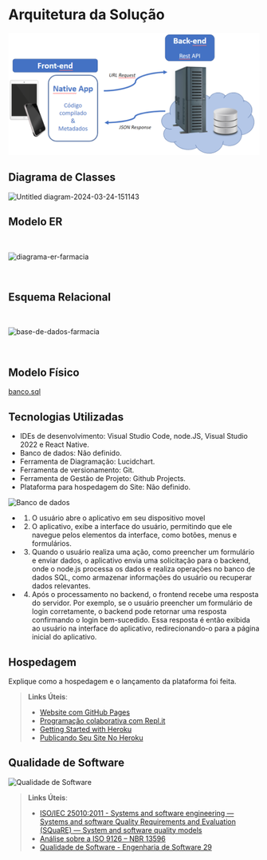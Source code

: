 # Arquitetura da Solução


![Arquitetura da Solução](img/02-mob-arch.png)

## Diagrama de Classes

![Untitled diagram-2024-03-24-151143](https://github.com/ICEI-PUC-Minas-PMV-ADS/pmv-ads-2024-1-e3-proj-mov-t2-farmaonline/assets/130866846/bafb9cab-cd0e-42cc-aca8-f9cc790b0766)


## Modelo ER

<br>

![diagrama-er-farmacia](https://github.com/ICEI-PUC-Minas-PMV-ADS/pmv-ads-2024-1-e3-proj-mov-t2-farmaonline/assets/89418479/b2798e8c-3772-4c38-89d9-187d24e22878)

<br>

## Esquema Relacional

<br>

![base-de-dados-farmacia](https://github.com/ICEI-PUC-Minas-PMV-ADS/pmv-ads-2024-1-e3-proj-mov-t2-farmaonline/assets/89418479/6f8b00d5-b598-40ba-a0c8-0a68f29a6645)

<br>

## Modelo Físico

[banco.sql](https://github.com/ICEI-PUC-Minas-PMV-ADS/pmv-ads-2024-1-e3-proj-mov-t2-farmaonline/blob/main/src/banco.sql)

## Tecnologias Utilizadas

* IDEs de desenvolvimento: Visual Studio Code, node.JS, Visual Studio 2022 e React Native.
* Banco de dados: Não definido.
* Ferramenta de Diagramação: Lucidchart.
* Ferramenta de versionamento: Git.
* Ferramenta de Gestão de Projeto: Github Projects.
* Plataforma para hospedagem do Site: Não definido.


![Banco de dados](https://github.com/MatheusPucGit/pmv-ads-2024-1-e3-proj-mov-t2-farmaonline/assets/128756585/c49e73fd-e6db-47c7-a2b0-f501a9b32a68)


* 1. O usuário abre o aplicativo em seu dispositivo movel
* 2. O aplicativo, exibe a interface do usuário, permitindo que ele navegue pelos elementos da interface, como botões, menus e formulários.
* 3. Quando o usuário realiza uma ação, como preencher um formulário e enviar dados, o aplicativo envia uma solicitação para o backend, onde o node.js processa os dados e realiza operações no banco de dados SQL, como armazenar informações do usuário ou recuperar dados relevantes.
* 4. Após o processamento no backend, o frontend recebe uma resposta do servidor. Por exemplo, se o usuário preencher um formulário de login corretamente, o backend pode retornar uma resposta confirmando o login bem-sucedido. Essa resposta é então exibida ao usuário na interface do aplicativo, redirecionando-o para a página inicial do aplicativo.

## Hospedagem

Explique como a hospedagem e o lançamento da plataforma foi feita.

> **Links Úteis**:
>
> - [Website com GitHub Pages](https://pages.github.com/)
> - [Programação colaborativa com Repl.it](https://repl.it/)
> - [Getting Started with Heroku](https://devcenter.heroku.com/start)
> - [Publicando Seu Site No Heroku](http://pythonclub.com.br/publicando-seu-hello-world-no-heroku.html)

## Qualidade de Software
![Qualidade de Software](https://github.com/ICEI-PUC-Minas-PMV-ADS/pmv-ads-2024-1-e3-proj-mov-t2-farmaonline/assets/128405733/0a6e4944-bfc5-4ce4-a955-861483d16b10)



> **Links Úteis**:
>
> - [ISO/IEC 25010:2011 - Systems and software engineering — Systems and software Quality Requirements and Evaluation (SQuaRE) — System and software quality models](https://www.iso.org/standard/35733.html/)
> - [Análise sobre a ISO 9126 – NBR 13596](https://www.tiespecialistas.com.br/analise-sobre-iso-9126-nbr-13596/)
> - [Qualidade de Software - Engenharia de Software 29](https://www.devmedia.com.br/qualidade-de-software-engenharia-de-software-29/18209/)
